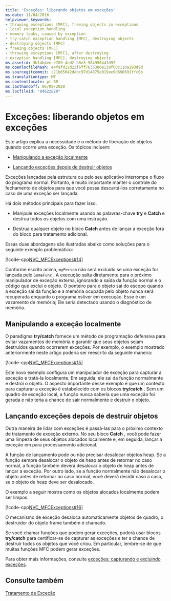 ```yaml
---
title: 'Exceções: liberando objetos em exceções'
ms.date: 11/04/2016
helpviewer_keywords:
- throwing exceptions [MFC], freeing objects in exceptions
- local exception handling
- memory leaks, caused by exception
- try-catch exception handling [MFC], destroying objects
- destroying objects [MFC]
- freeing objects [MFC]
- throwing exceptions [MFC], after destroying
- exception handling [MFC], destroying objects
ms.assetid: 3b14b4ee-e789-4ed2-b8e3-984950441d97
ms.openlocfilehash: e4fafd12d22f6ff7635380e139f60c110a193d9d
ms.sourcegitcommit: c21b05042debc97d14875e019ee9d698691ffc0b
ms.translationtype: MT
ms.contentlocale: pt-BR
ms.lasthandoff: 06/09/2020
ms.locfileid: "84622820"
---
```

# <a name="exceptions-freeing-objects-in-exceptions"></a>Exceções: liberando objetos em exceções

Este artigo explica a necessidade e o método de liberação de objetos quando ocorre uma exceção. Os tópicos incluem:

- [Manipulando a exceção localmente](#_core_handling_the_exception_locally)

- [Lançando exceções depois de destruir objetos](#_core_throwing_exceptions_after_destroying_objects)

Exceções lançadas pela estrutura ou pelo seu aplicativo interrompe o fluxo do programa normal. Portanto, é muito importante manter o controle do fechamento de objetos para que você possa descartá-los corretamente no caso de uma exceção ser lançada.

Há dois métodos principais para fazer isso.

- Manipule exceções localmente usando as palavras-chave **try** e **Catch** e destrua todos os objetos com uma instrução.

- Destrua qualquer objeto no bloco **Catch** antes de lançar a exceção fora do bloco para tratamento adicional.

Essas duas abordagens são ilustradas abaixo como soluções para o seguinte exemplo problemático:

[!code-cpp[NVC_MFCExceptions#14](codesnippet/cpp/exceptions-freeing-objects-in-exceptions_1.cpp)]

Conforme escrito acima, `myPerson` não será excluído se uma exceção for lançada pelo `SomeFunc` . A execução salta diretamente para o próximo manipulador de exceção externa, ignorando a saída da função normal e o código que exclui o objeto. O ponteiro para o objeto sai do escopo quando a exceção sai da função e a memória ocupada pelo objeto nunca será recuperada enquanto o programa estiver em execução. Esse é um vazamento de memória; Ele seria detectado usando o diagnóstico de memória.

## <a name="handling-the-exception-locally"></a><a name="_core_handling_the_exception_locally"></a>Manipulando a exceção localmente

O paradigma **try/catch** fornece um método de programação defensiva para evitar vazamentos de memória e garantir que seus objetos sejam destruídos quando ocorrerem exceções. Por exemplo, o exemplo mostrado anteriormente neste artigo poderia ser reescrito da seguinte maneira:

[!code-cpp[NVC_MFCExceptions#15](codesnippet/cpp/exceptions-freeing-objects-in-exceptions_2.cpp)]

Este novo exemplo configura um manipulador de exceção para capturar a exceção e tratá-la localmente. Em seguida, ele sai da função normalmente e destrói o objeto. O aspecto importante desse exemplo é que um contexto para capturar a exceção é estabelecido com os blocos **try/catch** . Sem um quadro de exceção local, a função nunca saberia que uma exceção foi gerada e não teria a chance de sair normalmente e destruir o objeto.

## <a name="throwing-exceptions-after-destroying-objects"></a><a name="_core_throwing_exceptions_after_destroying_objects"></a>Lançando exceções depois de destruir objetos

Outra maneira de lidar com exceções é passá-las para o próximo contexto de tratamento de exceção externo. No seu bloco **Catch** , você pode fazer uma limpeza de seus objetos alocados localmente e, em seguida, lançar a exceção em para processamento adicional.

A função de lançamento pode ou não precisar desalocar objetos heap. Se a função sempre desalocar o objeto de heap antes de retornar no caso normal, a função também deverá desalocar o objeto de heap antes de lançar a exceção. Por outro lado, se a função normalmente não desalocar o objeto antes de retornar no caso normal, você deverá decidir caso a caso, se o objeto de heap deve ser desalocado.

O exemplo a seguir mostra como os objetos alocados localmente podem ser limpos:

[!code-cpp[NVC_MFCExceptions#16](codesnippet/cpp/exceptions-freeing-objects-in-exceptions_3.cpp)]

O mecanismo de exceção desaloca automaticamente objetos de quadro; o destruidor do objeto frame também é chamado.

Se você chamar funções que podem gerar exceções, poderá usar blocos **try/catch** para certificar-se de capturar as exceções e ter a chance de destruir todos os objetos que você criou. Em particular, lembre-se de que muitas funções MFC podem gerar exceções.

Para obter mais informações, consulte [exceções: capturando e excluindo exceções](exceptions-catching-and-deleting-exceptions.md).

## <a name="see-also"></a>Consulte também

[Tratamento de Exceção](exception-handling-in-mfc.md)
